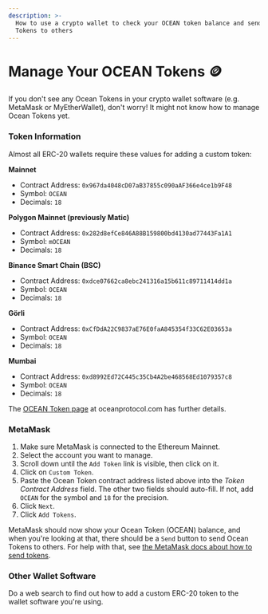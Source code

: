 ```yaml
---
description: >-
  How to use a crypto wallet to check your OCEAN token balance and send OCEAN
  Tokens to others
---
```


# Manage Your OCEAN Tokens 🪙

If you don't see any Ocean Tokens in your crypto wallet software (e.g. MetaMask or MyEtherWallet), don't worry! It might not know how to manage Ocean Tokens yet.

### Token Information

Almost all ERC-20 wallets require these values for adding a custom token:

**Mainnet**

* Contract Address: `0x967da4048cD07aB37855c090aAF366e4ce1b9F48`
* Symbol: `OCEAN`
* Decimals: `18`

**Polygon Mainnet (previously Matic)**

* Contract Address: `0x282d8efCe846A88B159800bd4130ad77443Fa1A1`
* Symbol: `mOCEAN`
* Decimals: `18`

**Binance Smart Chain (BSC)**

* Contract Address: `0xdce07662ca8ebc241316a15b611c89711414dd1a`
* Symbol: `OCEAN`
* Decimals: `18`

**Görli**

* Contract Address: `0xCfDdA22C9837aE76E0faA845354f33C62E03653a`
* Symbol: `OCEAN`
* Decimals: `18`

**Mumbai**

* Contract Address: `0xd8992Ed72C445c35Cb4A2be468568Ed1079357c8`
* Symbol: `OCEAN`
* Decimals: `18`

The [OCEAN Token page](https://oceanprotocol.com/token) at oceanprotocol.com has further details.

### MetaMask

1. Make sure MetaMask is connected to the Ethereum Mainnet.
2. Select the account you want to manage.
3. Scroll down until the `Add Token` link is visible, then click on it.
4. Click on `Custom Token`.
5. Paste the Ocean Token contract address listed above into the _Token Contract Address_ field. The other two fields should auto-fill. If not, add `OCEAN` for the symbol and `18` for the precision.
6. Click `Next`.
7. Click `Add Tokens`.

MetaMask should now show your Ocean Token (OCEAN) balance, and when you're looking at that, there should be a `Send` button to send Ocean Tokens to others. For help with that, see [the MetaMask docs about how to send tokens](https://metamask.zendesk.com/hc/en-us/articles/360015488931-How-to-Send-Tokens).

### Other Wallet Software

Do a web search to find out how to add a custom ERC-20 token to the wallet software you're using.
